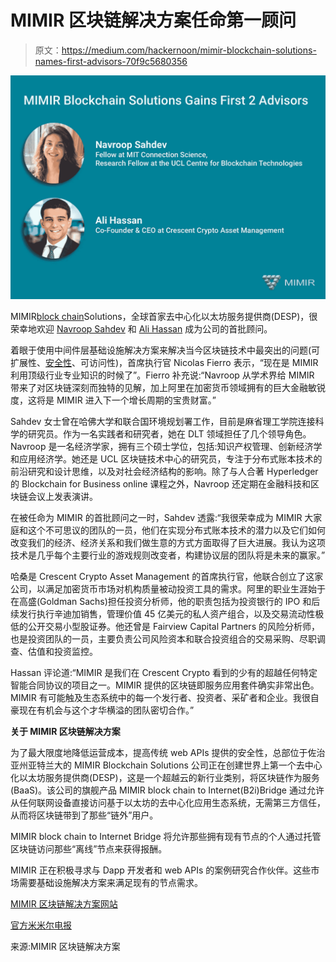 # MIMIR 区块链解决方案任命第一顾问

> 原文：<https://medium.com/hackernoon/mimir-blockchain-solutions-names-first-advisors-70f9c5680356>

![](img/0126702774c985d0af7de280142c482b.png)

MIMIR[block chain](https://hackernoon.com/tagged/blockchain)Solutions，全球首家去中心化以太坊服务提供商(DESP)，很荣幸地欢迎 [Navroop Sahdev](http://linkedin.com/in/navroopsahdev/) 和 [Ali Hassan](http://linkedin.com/in/alihassan91/) 成为公司的首批顾问。

着眼于使用中间件层基础设施解决方案来解决当今区块链技术中最突出的问题(可扩展性、[安全性](https://hackernoon.com/tagged/security)、可访问性)，首席执行官 Nicolas Fierro 表示，“现在是 MIMIR 利用顶级行业专业知识的时候了”。Fierro 补充说:“Navroop 从学术界给 MIMIR 带来了对区块链深刻而独特的见解，加上阿里在加密货币领域拥有的巨大金融敏锐度，这将是 MIMIR 进入下一个增长周期的宝贵财富。”

Sahdev 女士曾在哈佛大学和联合国环境规划署工作，目前是麻省理工学院连接科学的研究员。作为一名实践者和研究者，她在 DLT 领域担任了几个领导角色。Navroop 是一名经济学家，拥有三个硕士学位，包括:知识产权管理、创新经济学和应用经济学。她还是 UCL 区块链技术中心的研究员，专注于分布式账本技术的前沿研究和设计思维，以及对社会经济结构的影响。除了与人合著 Hyperledger 的 Blockchain for Business online 课程之外，Navroop 还定期在金融科技和区块链会议上发表演讲。

在被任命为 MIMIR 的首批顾问之一时，Sahdev 透露:“我很荣幸成为 MIMIR 大家庭和这个不可思议的团队的一员，他们在实现分布式账本技术的潜力以及它们如何改变我们的经济、经济关系和我们做生意的方式方面取得了巨大进展。我认为这项技术是几乎每个主要行业的游戏规则改变者，构建协议层的团队将是未来的赢家。”

哈桑是 Crescent Crypto Asset Management 的首席执行官，他联合创立了这家公司，以满足加密货币市场对机构质量被动投资工具的需求。阿里的职业生涯始于在高盛(Goldman Sachs)担任投资分析师，他的职责包括为投资银行的 IPO 和后续发行执行辛迪加销售，管理价值 45 亿美元的私人资产组合，以及交易流动性极低的公开交易小型股证券。他还曾是 Fairview Capital Partners 的风险分析师，也是投资团队的一员，主要负责公司风险资本和联合投资组合的交易采购、尽职调查、估值和投资监控。

Hassan 评论道:“MIMIR 是我们在 Crescent Crypto 看到的少有的超越任何特定智能合同协议的项目之一。MIMIR 提供的区块链即服务应用套件确实非常出色。MIMIR 有可能触及生态系统中的每一个发行者、投资者、采矿者和企业。我很自豪现在有机会与这个才华横溢的团队密切合作。”

**关于 MIMIR 区块链解决方案**

为了最大限度地降低运营成本，提高传统 web APIs 提供的安全性，总部位于佐治亚州亚特兰大的 MIMIR Blockchain Solutions 公司正在创建世界上第一个去中心化以太坊服务提供商(DESP)，这是一个超越云的新行业类别，将区块链作为服务(BaaS)。该公司的旗舰产品 MIMIR block chain to Internet(B2i)Bridge 通过允许从任何联网设备直接访问基于以太坊的去中心化应用生态系统，无需第三方信任，从而将区块链带到了那些“链外”用户。

MIMIR block chain to Internet Bridge 将允许那些拥有现有节点的个人通过托管区块链访问那些“离线”节点来获得报酬。

MIMIR 正在积极寻求与 Dapp 开发者和 web APIs 的案例研究合作伙伴。这些市场需要基础设施解决方案来满足现有的节点需求。

[MIMIR 区块链解决方案网站](https://www.mimirblockchain.solutions/)

[官方米米尔电报](https://t.me/mimirblockchain)

来源:MIMIR 区块链解决方案